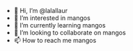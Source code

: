 - 👋 Hi, I’m @lalallaur
- 👀 I’m interested in mangos
- 🌱 I’m currently learning mangos
- 💞️ I’m looking to collaborate on mangos
- 📫 How to reach me mangos

<!---
lalallaur/lalallaur is a ✨ special ✨ repository because its `README.md` (this file) appears on your GitHub profile.
You can click the Preview link to take a look at your changes.
--->
